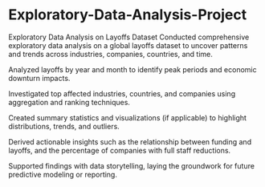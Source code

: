 # Exploratory-Data-Analysis-Project
Exploratory Data Analysis on Layoffs Dataset
Conducted comprehensive exploratory data analysis on a global layoffs dataset to uncover patterns and trends across industries, companies, countries, and time.

Analyzed layoffs by year and month to identify peak periods and economic downturn impacts.

Investigated top affected industries, countries, and companies using aggregation and ranking techniques.

Created summary statistics and visualizations (if applicable) to highlight distributions, trends, and outliers.

Derived actionable insights such as the relationship between funding and layoffs, and the percentage of companies with full staff reductions.

Supported findings with data storytelling, laying the groundwork for future predictive modeling or reporting.
